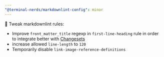 ```yaml
---
"@terminal-nerds/markdownlint-config": minor
---
```


🔧 Tweak markdownlint rules:

-   Improve `front_matter_title` regexp in `first-line-heading` rule in order to integrate better with [Changesets](https://github.com/changesets/changesets)
-   increase allowed `line-length` to `120`
-   Temporarily disable `link-image-reference-definitions`
